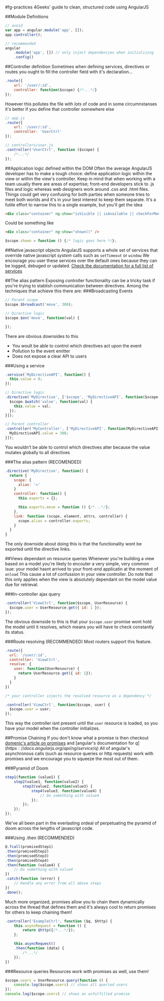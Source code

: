 #fg-practices
4Geeks' guide to clean, structured code using AngularJS

##Module Definitions
```javascript
// avoid
var app = angular.module('app', []);
app.controller();

// recommended
angular
    .module('app', []) // only inject dependencies when initializing
    .config()
```

##Controller definition
Sometimes when defining services, directives or routes you ought to fill the controller field with it's declaration...
```javascript
.route({
    url: '/user/:id',
    controller: function($scope) {/*...*/}
});
```
However this pollutes the file with _lots_ of code and in some circumnstanses it's better if you define that controller somewhere else
```javascript
// app.js
.route({
    url: '/user/:id',
    controller: 'UserCtrl'
});

// controllers/user.js
.controller('UserCtrl', function ($scope) {
    /*...*/
});
```

##Application logic defined within the DOM
Often the average AngularJS developer has to make a tough choice: define application logic within the view or within the view's controller.
Keep in mind that when working with a team usually there are areas of expertise; front-end developers stick to .js files and logic whereas web designers work around .css and .html files.
Things could get very confusing for both parties when someone tries to meet both worlds and it's in your best interest to keep them separate.
It's a futile effort to narrow this to a single example, but you'll get the idea
```html
<div class="container" ng-show="isVisible || isAvailable || checkForModels($index)" />
```
Could be something like
```html
<div class="container" ng-show="shown()" />
```
```javascript
$scope.shown = function () {/* logic goes here */};
```

##Native javascript objects
AngularJS supports a whole set of services that override native javascript _system_ calls such as `setTimeout` or `window`
We encourage you user these services over the default ones because they can be logged, debuged or updated.
[Check the documentation for a full list of services](https://docs.angularjs.org/api/ng/service)

##The alias pattern
Exposing controller functionality can be a tricky task if you're trying to stablish communication between directives.
Among the techniques that achieve this there are:
###Broadcasting Events
```javascript
// Parent scope
$scope.$broadcast('move', 300);

// Directive logic
$scope.$on('move', function(val) {

});
```
There are obvious downsides to this
- You woult be able to control which directives act upon the event
- Pollution to the event emitter
- Does not expose a clear API to users

###Using a service
```javascript
.service('MyDirectiveAPI', function() {
  this.value = 0;
});

// Directive logic
.directive('MyDirective', ['$scope', 'MyDirectiveAPI', function($scope, MyDirectiveAPI) {
  $scope.$watch('value', function(val) {
    this.value = val;
  });
}]);

// Parent controller
.controller('MyController', ['MyDirectiveAPI', function(MyDirectiveAPI) {
  MyDirectiveAPI.value = 300;
}]);
```
You wouldn't be able to control which directives alter because the value mutates globally to all directives

###The alias pattern (RECOMENDED)
```javascript
.directive('MyDirective', function() {
  return {
    scope: {
      alias: '='
    }
    controller: function() {
      this.exports = {};

      this.exports.move = function () {/*...*/};
    },
    link: function (scope, element, attrs, controller) {
      scope.alias = controller.exports;
    }
  }
}
```
The only downside about doing this is that the functionality wont be exported until the directive links.

##Views dependant on resource queries
Whenever you're building a view based on a model you're likely to encouter a very simple, very common isue: your model hasnt arrived  to your front-end applicatin at the moment of `onload`
This cause a lot of confussion in your view controller.
Do note that this only applies when the view is absolutely dependant on the model value due for retrieval.

###In-controller ajax query
```javascript
.controller('ViewCtrl', function($scope, UserResource) {
  $scope.user = UserResource.get({ id: 1 });
});
```
The obvious downside to this is that your `$scope.user` promise wont hold the model until it resolves, which means you will have to check constantly its status.

###Route resolving (RECOMMENDED)
Most routers support this feature.
```javascript
.route({
  url: '/user/:id',
  controller: 'ViewCtrl',
  resolve: {
    user: function(UserResource) {
      return UserResource.get({ id: 1});
    }
  }
})

/* your controller injects the resolved resource as a dependency */

.controller('ViewCtrl', function($scope, user) {
  $scope.user = user;
});
```
This way the controller isnt present until the `user` resource is loaded, so you have your model when the controller initializes.

##Promise Chaining
If you don't know what a promise is then checkout [domenic's article on promises](https://gist.github.com/domenic/3889970) and [angular's documentation for $q](https://docs.angularjs.org/api/ng/service/$q)
All of angular's asynchronous calls (such as resource queries or http requests) work with promises and we encourage you to squeeze the most out of them.

###Pyramid of Doom
```javascript
step1(function (value1) {
    step2(value1, function(value2) {
        step3(value2, function(value3) {
            step4(value3, function(value4) {
                // Do something with value4
            });
        });
    });
});
```
We've all been part in the everlasting ordeal of perpetuating the pyramid of doom across the lengths of javascript code.

###Using .then (RECOMMENDED)
```javascript
Q.fcall(promisedStep1)
.then(promisedStep2)
.then(promisedStep3)
.then(promisedStep4)
.then(function (value4) {
    // Do something with value4
})
.catch(function (error) {
    // Handle any error from all above steps
})
.done();
```
Much more organized, promises allow you to chain them dynamically across the thread that defines them and it's always cool to return promises for others to keep chaining them!
```javascript
.controller('ExampleCtrl', function ($q, $http) {
    this.asyncRequest = function () {
        return $http({/*...*/});
    };

    this.asyncRequest()
    .then(function (data) {
        /*...*/
    });
})
```

###Resource queries
Resources work with promises as well, use them!
```javascript
$scope.users = UserResource.query(function () {
    console.log($scope.users) // shows all queried users
});
console.log($scope.users) // shows an unfulfilled promise
```
